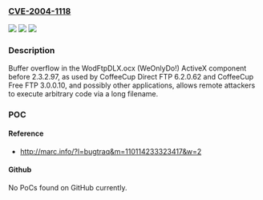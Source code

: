 ### [CVE-2004-1118](https://cve.mitre.org/cgi-bin/cvename.cgi?name=CVE-2004-1118)
![](https://img.shields.io/static/v1?label=Product&message=n%2Fa&color=blue)
![](https://img.shields.io/static/v1?label=Version&message=n%2Fa&color=blue)
![](https://img.shields.io/static/v1?label=Vulnerability&message=n%2Fa&color=brighgreen)

### Description

Buffer overflow in the WodFtpDLX.ocx (WeOnlyDo!) ActiveX component before 2.3.2.97, as used by CoffeeCup Direct FTP 6.2.0.62 and CoffeeCup Free FTP 3.0.0.10, and possibly other applications, allows remote attackers to execute arbitrary code via a long filename.

### POC

#### Reference
- http://marc.info/?l=bugtraq&m=110114233323417&w=2

#### Github
No PoCs found on GitHub currently.

